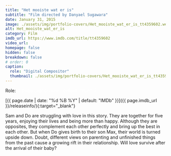 ```yaml
---
title: "Het mooiste wat er is"
subtitle: "Film directed by Danyael Sugawara"
date: January 31, 2015
image: ./assets/img/portfolio-covers/Het_mooiste_wat_er_is_tt4359602.webp
alt: Het_mooiste_wat_er_is
category: Film
imdb_url: https://www.imdb.com/title/tt4359602
video_url: 
homepage: false
hidden: false
breakdown: false
# order: 0
caption:
  role: "Digital Compositor"
  thumbnail: ./assets/img/portfolio-covers/Het_mooiste_wat_er_is_tt4359602.webp
---
```

Role: <span style="color:white">{{ page.caption.role | default: "N/A" }}</span>

[{{ page.date | date: "%d %B %Y" | default: "IMDb" }}]({{ page.imdb_url }}/releaseinfo/){:target="_blank"}

Sam and Do are struggling with love in this story. They are together for five years, enjoying their lives and being more than happy. Although they are opposites, they complement each other perfectly and bring up the best in each other. But when Do gives birth to their son Max, their world is turned upside down. Doubt, different views on parenting and unfinished things from the past cause a growing rift in their relationship. Will love survive after the arrival of their baby?
